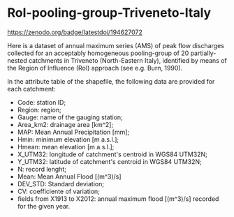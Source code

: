 # RoI-pooling-group-Triveneto-Italy

https://zenodo.org/badge/latestdoi/194627072

Here is a dataset of annual maximum series (AMS) of peak flow discharges collected for an acceptably homogeneous pooling-group of 20 partially-nested catchments in Triveneto (North-Eastern Italy), identified by means of the Region of Influence (RoI) approach (see e.g. Burn, 1990).

In the attribute table of the shapefile, the following data are provided for each catchment:
- Code: station ID;
- Region: region;
- Gauge: name of the gauging station;
- Area_km2: drainage area [km^2];
- MAP: Mean Annual Precipitation [mm];
- Hmin: minimum elevation [m a.s.l.];
- Hmean: mean elevation  [m a.s.l.];
- X_UTM32: longitude of catchment's centroid in WGS84 UTM32N;
- Y_UTM32: latitude of catchment's centroid in WGS84 UTM32N; 
- N: record lenght;
- Mean: Mean Annual Flood [(m^3)/s]
- DEV_STD: Standard deviation;
- CV: coefficiente of variation;
- fields from X1913 to X2012: annual maximum flood [(m^3)/s] recorded for the given year.  
